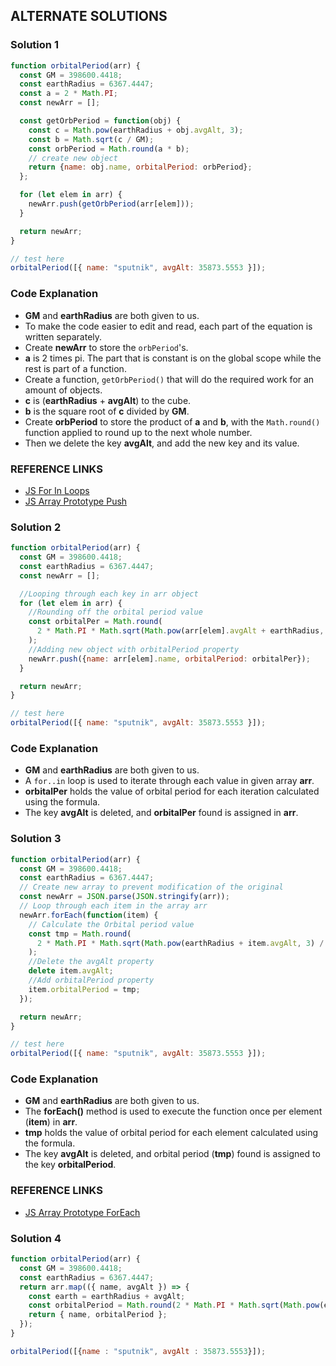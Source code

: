 ## ALTERNATE SOLUTIONS

### Solution 1
```js
function orbitalPeriod(arr) {
  const GM = 398600.4418;
  const earthRadius = 6367.4447;
  const a = 2 * Math.PI;
  const newArr = [];

  const getOrbPeriod = function(obj) {
    const c = Math.pow(earthRadius + obj.avgAlt, 3);
    const b = Math.sqrt(c / GM);
    const orbPeriod = Math.round(a * b);
    // create new object
    return {name: obj.name, orbitalPeriod: orbPeriod};
  };

  for (let elem in arr) {
    newArr.push(getOrbPeriod(arr[elem]));
  }

  return newArr;
}

// test here
orbitalPeriod([{ name: "sputnik", avgAlt: 35873.5553 }]);
```

### Code Explanation
- **GM** and **earthRadius** are both given to us.
- To make the code easier to edit and read, each part of the equation is written separately.
- Create **newArr** to store the `orbPeriod`'s.
- **a** is 2 times pi.  The part that is constant is on the global scope while the rest is part of a function.
- Create a function, `getOrbPeriod()` that will do the required work for an amount of objects.
- **c** is (**earthRadius** + **avgAlt**) to the cube.
- **b** is the square root of **c** divided by **GM**.
- Create **orbPeriod** to store the product of **a** and **b**, with the `Math.round()` function applied to round up to the next whole number.
- Then we delete the key **avgAlt**, and add the new key and its value.

### REFERENCE LINKS
- [JS For In Loops](https://forum.freecodecamp.org/t/freecodecamp-challenge-guide-iterate-with-javascript-for-loops/18219)
- [JS Array Prototype Push](https://forum.freecodecamp.org/t/how-to-use-javascript-array-prototype-push-javascript-push-explained-with-examples/14298)


### Solution 2
```js
function orbitalPeriod(arr) {
  const GM = 398600.4418;
  const earthRadius = 6367.4447;
  const newArr = [];

  //Looping through each key in arr object
  for (let elem in arr) {
    //Rounding off the orbital period value
    const orbitalPer = Math.round(
      2 * Math.PI * Math.sqrt(Math.pow(arr[elem].avgAlt + earthRadius, 3) / GM)
    );
    //Adding new object with orbitalPeriod property
    newArr.push({name: arr[elem].name, orbitalPeriod: orbitalPer});
  }

  return newArr;
}

// test here
orbitalPeriod([{ name: "sputnik", avgAlt: 35873.5553 }]);
```

### Code Explanation
- **GM** and **earthRadius** are both given to us.
- A `for..in` loop is used to iterate through each value in given array **arr**.
- **orbitalPer** holds the value of orbital period for each iteration calculated using the formula.
- The key **avgAlt** is deleted, and **orbitalPer** found is assigned in **arr**.


### Solution 3
```js
function orbitalPeriod(arr) {
  const GM = 398600.4418;
  const earthRadius = 6367.4447;
  // Create new array to prevent modification of the original
  const newArr = JSON.parse(JSON.stringify(arr));
  // Loop through each item in the array arr
  newArr.forEach(function(item) {
    // Calculate the Orbital period value
    const tmp = Math.round(
      2 * Math.PI * Math.sqrt(Math.pow(earthRadius + item.avgAlt, 3) / GM)
    );
    //Delete the avgAlt property
    delete item.avgAlt;
    //Add orbitalPeriod property
    item.orbitalPeriod = tmp;
  });

  return newArr;
}

// test here
orbitalPeriod([{ name: "sputnik", avgAlt: 35873.5553 }]);
```

### Code Explanation
- **GM** and **earthRadius** are both given to us.
- The **forEach()** method is used to execute the function once per element (**item**) in **arr**.
- **tmp** holds the value of orbital period for each element calculated using the formula.
- The key **avgAlt** is deleted, and orbital period (**tmp**) found is assigned to the key **orbitalPeriod**.

### REFERENCE LINKS
- [JS Array Prototype ForEach](https://forum.freecodecamp.org/t/how-to-use-javascript-array-prototype-foreach-foreach-explained-with-examples/14290)


### Solution 4
```js
function orbitalPeriod(arr) {
  const GM = 398600.4418;
  const earthRadius = 6367.4447;
  return arr.map(({ name, avgAlt }) => {
    const earth = earthRadius + avgAlt;
    const orbitalPeriod = Math.round(2 * Math.PI * Math.sqrt(Math.pow(earth, 3)/GM));
    return { name, orbitalPeriod };
  });
}

orbitalPeriod([{name : "sputnik", avgAlt : 35873.5553}]);
```

